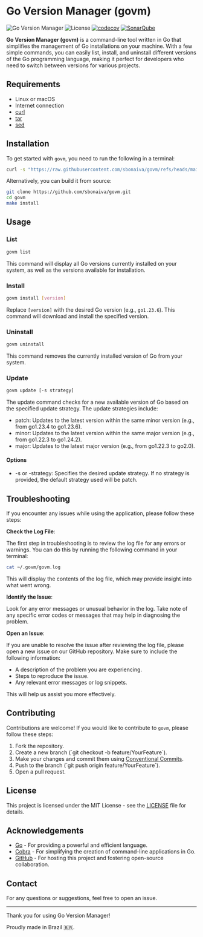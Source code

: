 # Go Version Manager (govm)

![Go Version Manager](https://img.shields.io/badge/version-0.0.2-blue.svg)
![License](https://img.shields.io/badge/License-Apache%202.0-blue.svg)
[![codecov](https://codecov.io/github/sbonaiva/govm/graph/badge.svg?token=PAY9KKW5S6)](https://codecov.io/github/sbonaiva/govm)
[![SonarQube](https://sonarcloud.io/api/project_badges/measure?project=sbonaiva_govm&metric=alert_status)](https://sonarcloud.io/summary/new_code?id=sbonaiva_govm)

**Go Version Manager (govm)** is a command-line tool written in Go that simplifies the management of Go installations on your machine. 
With a few simple commands, you can easily list, install, and uninstall different versions of the Go programming language, making it perfect for developers who need to switch between versions for various projects.

## Requirements

- Linux or macOS
- Internet connection
- [curl](https://curl.se/)
- [tar](https://www.gnu.org/software/tar/)
- [sed](https://www.gnu.org/software/sed/)

## Installation

To get started with `govm`, you need to run the following in a terminal:

```bash
curl -s "https://raw.githubusercontent.com/sbonaiva/govm/refs/heads/main/scripts/install.sh" | bash
```

Alternatively, you can build it from source:

```bash
git clone https://github.com/sbonaiva/govm.git
cd govm
make install
```

## Usage

### List

```bash
govm list
```

This command will display all Go versions currently installed on your system, as well as the versions available for installation.

### Install

```bash
govm install [version]
```

Replace `[version]` with the desired Go version (e.g., `go1.23.6`). This command will download and install the specified version.

### Uninstall

```bash
govm uninstall
```

This command removes the currently installed version of Go from your system.

### Update

```bash
govm update [-s strategy]
```

The update command checks for a new available version of Go based on the specified update strategy. 
The update strategies include:

- patch: Updates to the latest version within the same minor version (e.g., from go1.23.4 to go1.23.6).
- minor: Updates to the latest version within the same major version (e.g., from go1.22.3 to go1.24.2).
- major: Updates to the latest major version (e.g., from go1.22.3 to go2.0).

#### Options
- -s or -strategy: Specifies the desired update strategy. If no strategy is provided, the default strategy used will be patch.

## Troubleshooting
If you encounter any issues while using the application, please follow these steps:

**Check the Log File**: 

The first step in troubleshooting is to review the log file for any errors or warnings. You can do this by running the following command in your terminal:

```bash
cat ~/.govm/govm.log
```

This will display the contents of the log file, which may provide insight into what went wrong.

**Identify the Issue**: 

Look for any error messages or unusual behavior in the log. Take note of any specific error codes or messages that may help in diagnosing the problem.

**Open an Issue**: 

If you are unable to resolve the issue after reviewing the log file, please open a new issue on our GitHub repository. Make sure to include the following information:
   - A description of the problem you are experiencing.
   - Steps to reproduce the issue.
   - Any relevant error messages or log snippets.

This will help us assist you more effectively.

## Contributing

Contributions are welcome! If you would like to contribute to `govm`, please follow these steps:

1. Fork the repository.
2. Create a new branch (\`git checkout -b feature/YourFeature\`).
3. Make your changes and commit them using [Conventional Commits](https://www.conventionalcommits.org/).
4. Push to the branch (\`git push origin feature/YourFeature\`).
5. Open a pull request.

## License

This project is licensed under the MIT License - see the [LICENSE](LICENSE) file for details.

## Acknowledgements

- [Go](https://golang.org) - For providing a powerful and efficient language.
- [Cobra](https://github.com/spf13/cobra) - For simplifying the creation of command-line applications in Go.
- [GitHub](https://github.com) - For hosting this project and fostering open-source collaboration.

## Contact

For any questions or suggestions, feel free to open an issue.

---

Thank you for using Go Version Manager! 

Proudly made in Brazil 🇧🇷.

